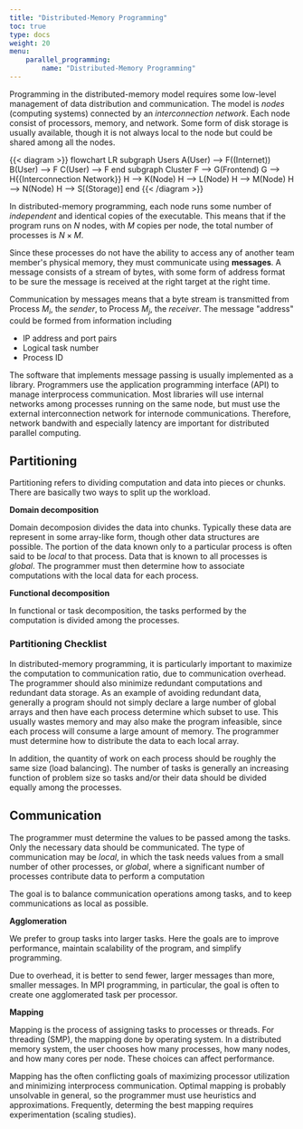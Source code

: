 ```yaml
---
title: "Distributed-Memory Programming"
toc: true
type: docs
weight: 20
menu:
    parallel_programming:
        name: "Distributed-Memory Programming"
---
```


Programming in the distributed-memory model requires some low-level management of data distribution and communication.  The model is  _nodes_ (computing systems) connected by an  _interconnection network_.  Each node consist of processors, memory, and network.  Some form of disk storage is usually available, though it is not always local to the node but could be shared among all the nodes.

{{< diagram >}}
flowchart LR
   subgraph Users
       A(User) --> F((Internet))
       B(User) --> F
       C(User) --> F
    end
    subgraph Cluster
       F --> G(Frontend)
       G --> H{{Interconnection Network}}
       H --> K(Node)
       H --> L(Node)
       H --> M(Node)
       H --> N(Node)
       H --> S[(Storage)]
    end
{{< /diagram >}}

In distributed-memory programming, each node runs some number of _independent_ and identical copies of the executable. This means that if the program runs on $N$ nodes, with $M$ copies per node, the total number of processes is $N \times M$.

Since these processes do not have the ability to access any of another team member's physical memory, they must communicate using **messages**.  A message consists of a stream of bytes, with some form of address format to be sure the message is received at the right target at the right time. 

Communication by messages means that a byte stream is transmitted from Process $M_i$, the _sender_, to  Process $M_j$, the _receiver_. The message "address" could be formed from information including
- IP address and port pairs
- Logical task number
- Process ID

The software that implements message passing is usually implemented as a library.  Programmers use the application programming interface (API) to manage interprocess communication.  Most libraries will use internal networks among processes running on the same node, but must use the external interconnection network for internode communications.  Therefore, network bandwith and especially latency are important for distributed parallel computing.

## Partitioning

Partitioning refers to dividing computation and data into pieces or chunks. There are basically two ways to split up the workload.

**Domain decomposition**

Domain decomposion divides the data into chunks.  Typically these data are represent in some array-like form, though other data structures are possible.  The portion of the data known only to a particular process is often said to be _local_ to that process.  Data that is known to all processes is _global_.  The programmer must then determine how to associate computations with the local data for each process.

**Functional decomposition**

In functional or task decomposition, the tasks performed by the computation is divided among the processes.

### Partitioning Checklist

In distributed-memory programming, it is particularly important to maximize the computation to communication ratio, due to communication overhead.  The programmer should also minimize redundant computations and redundant data storage. As an example of avoiding redundant data, generally a program should not simply declare a large number of global arrays and then have each process determine which subset to use.  This usually wastes memory and may also make the program infeasible, since each process will consume a large amount of memory.  The programmer must determine how to distribute the data to each local array.

In addition, the quantity of work on each process should be roughly the same size (load balancing).  The number of tasks is generally an increasing function of problem size so tasks and/or their data should be divided equally among the processes.

## Communication

The programmer must determine the values to be passed among the tasks.  Only the necessary data should be communicated.  The type of communication may be _local_, in which the task needs values from a small number of other processes, or _global_,  where a significant number of processes contribute data to perform a computation

The goal is to balance communication operations among tasks, and to keep communications as local as possible.

**Agglomeration**

We prefer to group tasks into larger tasks.  Here the goals are to improve performance, maintain scalability of the program, and simplify programming.

Due to overhead, it is better to send fewer, larger messages than more, smaller messages.  In MPI programming, in particular, the goal is often to create one agglomerated task per processor.

**Mapping**

Mapping is the process of assigning tasks to processes or threads. For threading (SMP), the mapping done by operating system. In a distributed memory system, the user chooses how many processes, how many nodes, and how many cores per node.  These choices can affect performance.

Mapping has the often conflicting goals of maximizing processor utilization and minimizing interprocess communication.  Optimal mapping is probably unsolvable in general, so the programmer must use heuristics and approximations.  Frequently, determing the best mapping requires experimentation (scaling studies).

